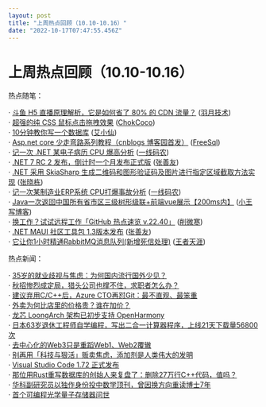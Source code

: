 ```yaml
---
layout: post
title: "上周热点回顾（10.10-10.16）"
date: "2022-10-17T07:47:55.456Z"
---
```

上周热点回顾（10.10-10.16）
===================

热点随笔：

· [斗鱼 H5 直播原理解析，它是如何省了 80% 的 CDN 流量？](https://www.cnblogs.com/oyuyue/archive/2022/10/10/16777638.html) ([羽月技术](https://www.cnblogs.com/oyuyue/))  
· [超强的纯 CSS 鼠标点击拖拽效果](https://www.cnblogs.com/coco1s/archive/2022/10/10/16774696.html) ([ChokCoco](https://www.cnblogs.com/coco1s/))  
· [10分钟教你写一个数据库](https://www.cnblogs.com/ilovejaney/archive/2022/10/13/16787328.html) ([艾小仙](https://www.cnblogs.com/ilovejaney/))  
· [Asp.net core 少走弯路系列教程（cnblogs 博客园首发）](https://www.cnblogs.com/FreeSql/archive/2022/10/11/16782488.html) ([FreeSql](https://www.cnblogs.com/FreeSql/))  
· [记一次 .NET 某电子病历 CPU 爆高分析](https://www.cnblogs.com/huangxincheng/archive/2022/10/12/16783304.html) ([一线码农](https://www.cnblogs.com/huangxincheng/))  
· [.NET 7 RC 2 发布，倒计时一个月发布正式版](https://www.cnblogs.com/shanyou/archive/2022/10/12/16783223.html) ([张善友](https://www.cnblogs.com/shanyou/))  
· [.NET 采用 SkiaSharp 生成二维码和图形验证码及图片进行指定区域截取方法实现](https://www.cnblogs.com/berkerdong/archive/2022/10/12/16779385.html) ([张晓栋](https://www.cnblogs.com/berkerdong/))  
· [记一次某制造业ERP系统 CPU打爆事故分析](https://www.cnblogs.com/huangxincheng/archive/2022/10/11/16778029.html) ([一线码农](https://www.cnblogs.com/huangxincheng/))  
· [Java一次返回中国所有省市区三级树形级联+前端vue展示【200ms内】](https://www.cnblogs.com/wang1221/archive/2022/10/13/16786924.html) ([小王写博客](https://www.cnblogs.com/wang1221/))  
· [换工作？试试远程工作「GitHub 热点速览 v.22.40」](https://www.cnblogs.com/xueweihan/archive/2022/10/10/16774359.html) ([削微寒](https://www.cnblogs.com/xueweihan/))  
· [.NET MAUI 社区工具包 1.3版本发布](https://www.cnblogs.com/shanyou/archive/2022/10/11/16779374.html) ([张善友](https://www.cnblogs.com/shanyou/))  
· [它让你1小时精通RabbitMQ消息队列(新增死信处理)](https://www.cnblogs.com/dotnet-college/archive/2022/10/12/16777992.html) ([王者天涯](https://www.cnblogs.com/dotnet-college/))

热点新闻：

· [35岁的就业歧视与焦虑：为何国内流行国外少见？](https://news.cnblogs.com/n/729551/)  
· [秋招惨烈成定局，猎头公司也撑不住，求职者怎么办？](https://news.cnblogs.com/n/729761/)  
· [建议弃用C/C++后，Azure CTO再怼Git：最不直观、最笨重](https://news.cnblogs.com/n/729707/)  
· [外卖为何比店里的价格贵？谁在加价？](https://news.cnblogs.com/n/729814/)  
· [龙芯 LoongArch 架构已初步支持 OpenHarmony](https://news.cnblogs.com/n/729529/)  
· [日本63岁退休工程师自学编程，写出二合一计算器程序，上线21天下载量56800次](https://news.cnblogs.com/n/729746/)  
· [去中心化的Web3只是重蹈Web1、Web2覆辙](https://news.cnblogs.com/n/729802/)  
· [别再用「科技与狠活」贩卖焦虑，添加剂是人类伟大的发明](https://news.cnblogs.com/n/729662/)  
· [Visual Studio Code 1.72 正式发布](https://news.cnblogs.com/n/729519/)  
· [那位用Rust重写数据库的创始人来复盘了：删除27万行C++代码，值吗？](https://news.cnblogs.com/n/729742/)  
· [华科副研究员以独作身份投中数学顶刊，曾因换方向重读博士7年](https://news.cnblogs.com/n/729686/)  
· [首个可编程光学量子存储器问世](https://news.cnblogs.com/n/729658/)